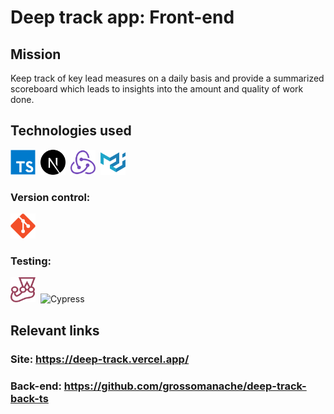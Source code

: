 # Deep track app: Front-end

## Mission

Keep track of key lead measures on a daily basis and provide a summarized scoreboard which leads to insights into the amount and quality of work done.

## Technologies used

<img src="https://github.com/devicons/devicon/blob/master/icons/typescript/typescript-original.svg" title="TypeScript" alt="TypeScript" width="40" height="40"/>&nbsp;
<img src="https://github.com/devicons/devicon/blob/master/icons/nextjs/nextjs-original.svg" title="NextJS" alt="NextJS " width="40" height="40"/>&nbsp;
<img src="https://github.com/devicons/devicon/blob/master/icons/redux/redux-original.svg" title="Redux" alt="Redux " width="40" height="40"/>&nbsp;
<img src="https://github.com/devicons/devicon/blob/master/icons/materialui/materialui-original.svg" title="MUI" alt="MUI" width="40" height="40"/>&nbsp;

### Version control:

<img src="https://github.com/devicons/devicon/blob/master/icons/git/git-original.svg" title="Git" alt="Git" width="40" height="40"/>&nbsp;

### Testing:

<img src="https://github.com/devicons/devicon/blob/master/icons/jest/jest-plain.svg" title="Jest" alt="Jest" width="40" height="40"/>&nbsp;
<img src="https://iconape.com/wp-content/files/gj/370774/svg/370774.svg" title="Cypress" alt="Cypress" width="40" height="40"/>&nbsp;

## Relevant links
### Site: https://deep-track.vercel.app/
### Back-end: https://github.com/grossomanache/deep-track-back-ts

